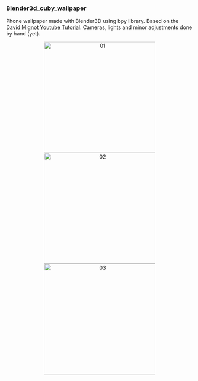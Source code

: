 ### Blender3d_cuby_wallpaper
Phone wallpaper made with Blender3D using bpy library. Based on the <a href="https://www.youtube.com/watch?v=r8hqLh_HE08">David Mignot Youtube Tutorial</a>.
Cameras, lights and minor adjustments done by hand (yet).

<div align="center" id="images" width="1000">
  <img src="https://github.com/lknknm/b3d_cuby_wallpaper/blob/main/output_images/cuby_wallpaper_01.png?raw=true" width="300" alt="01"/>
  <img src="https://github.com/lknknm/b3d_cuby_wallpaper/blob/main/output_images/cuby_wallpaper_02.png?raw=true" width="300" alt="02"/>
  <img src="https://github.com/lknknm/b3d_cuby_wallpaper/blob/main/output_images/cuby_wallpaper_03.png?raw=true" width="300" alt="03"/>
</div>

